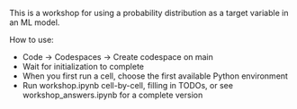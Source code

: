 This is a workshop for using a probability distribution as a target variable in an ML model.

How to use: 
- Code -> Codespaces -> Create codespace on main
- Wait for initialization to complete
- When you first run a cell, choose the first available Python environment
- Run workshop.ipynb cell-by-cell, filling in TODOs, or see workshop_answers.ipynb for a complete version
